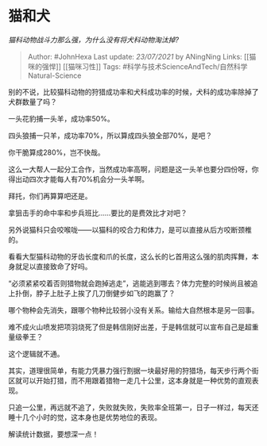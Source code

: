 # 猫和犬
*猫科动物战斗力那么强，为什么没有将犬科动物淘汰掉?*

> Author: #JohnHexa
Last update: *23/07/2021* by ANingNing
Links: [[猫咪的强悍]] [[猫咪习性]]
Tags: #科学与技术ScienceAndTech/自然科学Natural-Science 

 
别的不说，比较猫科动物的狩猎成功率和犬科成功率的时候，犬科的成功率除掉了犬群数量了吗？

一头花豹捕一头羊，成功率50%。

四头狼捕一只羊，成功率70%，所以算成四头狼全部70%，是吧？

你干脆算成280%，岂不快哉。

这么一大帮人一起分工合作，当然成功率高啊，问题是这一头羊也要分四份呀，你得出动四次才能每人有70%机会分一头羊啊。

拜托，你们再算算吧还是。

拿狙击手的命中率和步兵班比……要比的是费效比才对吧？

  


另外说猫科只会咬喉咙——以猫科的咬合力和体力，是可以直接从后方咬断颈椎的。

看看大型猫科动物的牙齿长度和爪的长度，这么长的匕首用这么强的肌肉挥舞，本身就足以直接致命了好吗。

“必须紧紧咬着否则猎物就会跑掉逃走”，逃能逃到哪去？体力完整的时候尚且被追上扑倒，脖子上肚子上挨了几刀倒健步如飞的跑赢了？

哪个物种会先消失，跟哪个物种比较弱小没有关系。输给大自然根本是另一回事。

难不成火山喷发把项羽烧死了但是韩信刚好出差，于是韩信就可以宣布自己是超重量级拳王？

这个逻辑就不通。

  


其实，道理很简单，有能力凭暴力强行割据一块最好用的狩猎场，每天步行两个街区就可以开始打猎，而不用跟着猎物一走几十公里，这本身就是一种优势的直观表现。

只追一公里，再远就不追了，失败就失败，失败率全班第一，日子一样过，每天还睡十几个小时的觉，这本身也是优势地位的表现。

解读统计数据，要想深一点！



